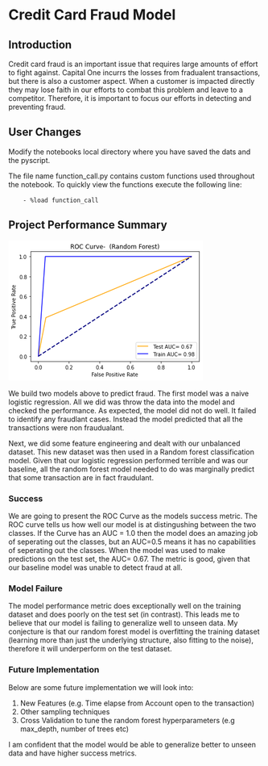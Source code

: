 # Credit Card Fraud Model

## Introduction
Credit card fraud is an important issue that requires large amounts of effort to fight against. Capital One incurrs the losses from fradualent transactions, but there is also a customer aspect. When a customer is impacted directly they may lose faith in our efforts to combat this problem and leave to a competitor. Therefore, it is important to focus our efforts in detecting and preventing fraud.

## User Changes

Modify the notebooks local directory where you have saved the dats and the pyscript.

The file name function_call.py contains custom functions used throughout the notebook. To quickly view the functions execute the following line:

        - %load function_call

## Project Performance Summary

![](https://github.com/StevenLoaiza/Fraudmodel/blob/main/images/ROC_Curve.png?raw=true)

We build two models above to predict fraud. The first model was a naive logistic regression. All we did was throw the data into the model and checked the performance. As expected, the model did not do well. It failed to identify any fraudlant cases. Instead the model predicted that all the transactions were non fraudualant.

Next, we did some feature engineering and dealt with our unbalanced dataset. This new dataset was then used in a Random forest classification model. Given that our logistic regression performed terrible and was our baseline, all the random forest model needed to do was marginally predict that some transaction are in fact fraudulant.

### Success

We are going to present the ROC Curve as the models success metric. The ROC curve tells us how well our model is at distingushing between the two classes. If the Curve has an AUC = 1.0 then the model does an amazing job of seperating out the classes, but an AUC=0.5 means it has no capabilities of seperating out the classes. When the model was used to make predictions on the test set, the AUC= 0.67. The metric is good, given that our baseline model was unable to detect fraud at all.

### Model Failure

The model performance metric does exceptionally well on the training dataset and does poorly on the test set (in contrast). This leads me to believe that our model is failing to generalize well to unseen data. My conjecture is that our random forest model is overfitting the training dataset (learning more than just the underlying structure, also fitting to the noise), therefore it will underperform on the test dataset.

### Future Implementation

Below are some future implementation we will look into:
1. New Features (e.g. Time elapse from Account open to the transaction)
2. Other sampling techniques
3. Cross Validation to tune the random forest hyperparameters (e.g max_depth, number of trees etc)

I am confident that the model would be able to generalize better to unseen data and have higher success metrics.
